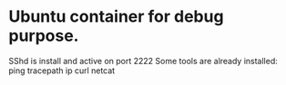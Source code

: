 # Ubuntu container for debug purpose.
SShd is install and active on port 2222
Some tools are already installed:
ping
tracepath
ip
curl
netcat
